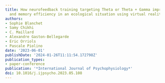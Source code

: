 ```yaml
---
title: How neurofeedback training targeting Theta or Theta + Gamma improves attentional
  and memory efficiency in an ecological situation using virtual reality
authors:
- Sophie Blanchet
- Samy Chikhi
- C. Maillard
- Alexandre Gaston-Bellegarde
- Eric Orriols
- Pascale Piolino
date: '2023-06-01'
publishDate: '2024-01-26T11:11:54.172798Z'
publication_types:
- paper-conference
publication: '*International Journal of Psychophysiology*'
doi: 10.1016/j.ijpsycho.2023.05.108
---
```


